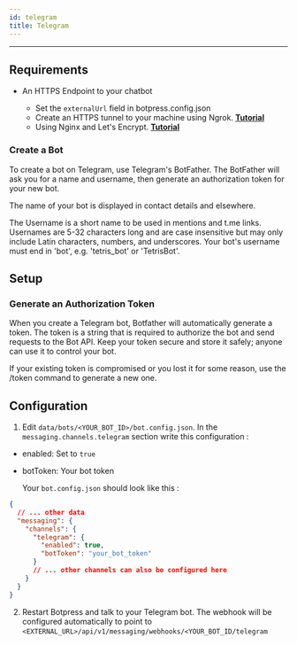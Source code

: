 ```yaml
---
id: telegram
title: Telegram
---
```


---------------

## Requirements

- An HTTPS Endpoint to your chatbot

  - Set the `externalUrl` field in botpress.config.json
  - Create an HTTPS tunnel to your machine using Ngrok. [**Tutorial**](https://api.slack.com/tutorials/tunneling-with-ngrok)
  - Using Nginx and Let's Encrypt. [**Tutorial**](https://www.digitalocean.com/community/tutorials/how-to-secure-nginx-with-let-s-encrypt-on-ubuntu-16-04)

### Create a Bot

To create a bot on Telegram, use Telegram's BotFather. The BotFather will ask you for a name and username, then generate an authorization token for your new bot.

The name of your bot is displayed in contact details and elsewhere.

The Username is a short name to be used in mentions and t.me links. Usernames are 5-32 characters long and are case insensitive but may only include Latin characters, numbers, and underscores. Your bot's username must end in 'bot', e.g. 'tetris_bot' or 'TetrisBot'.

## Setup

### Generate an Authorization Token

When you create a Telegram bot, Botfather will automatically generate a token. The token is a string that is required to authorize the bot and send requests to the Bot API. Keep your token secure and store it safely; anyone can use it to control your bot.

If your existing token is compromised or you lost it for some reason, use the /token command to generate a new one.

## Configuration

1. Edit `data/bots/<YOUR_BOT_ID>/bot.config.json`. In the `messaging.channels.telegram` section write this configuration :

- enabled: Set to `true`
- botToken: Your bot token

  Your `bot.config.json` should look like this :

```json
{
  // ... other data
  "messaging": {
    "channels": {
      "telegram": {
        "enabled": true,
        "botToken": "your_bot_token"
      }
      // ... other channels can also be configured here
    }
  }
}
```

2. Restart Botpress and talk to your Telegram bot. The webhook will be configured automatically to point to `<EXTERNAL_URL>/api/v1/messaging/webhooks/<YOUR_BOT_ID/telegram`
